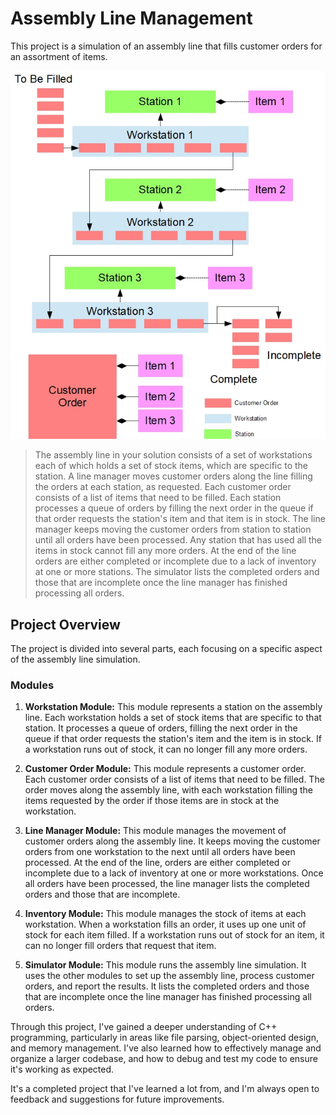 # Assembly Line Management

This project is a simulation of an assembly line that fills customer orders for an assortment of items.

![Assembly Line](Assemblyline.jpg)

> The assembly line in your solution consists of a set of workstations each of which holds a set of stock items, which are specific to the station. A line manager moves customer orders along the line filling the orders at each station, as requested. Each customer order consists of a list of items that need to be filled. Each station processes a queue of orders by filling the next order in the queue if that order requests the station's item and that item is in stock. The line manager keeps moving the customer orders from station to station until all orders have been processed. Any station that has used all the items in stock cannot fill any more orders. At the end of the line orders are either completed or incomplete due to a lack of inventory at one or more stations. The simulator lists the completed orders and those that are incomplete once the line manager has finished processing all orders.

## Project Overview

The project is divided into several parts, each focusing on a specific aspect of the assembly line simulation.

### Modules

1. **Workstation Module:** This module represents a station on the assembly line. Each workstation holds a set of stock items that are specific to that station. It processes a queue of orders, filling the next order in the queue if that order requests the station's item and the item is in stock. If a workstation runs out of stock, it can no longer fill any more orders.

2. **Customer Order Module:** This module represents a customer order. Each customer order consists of a list of items that need to be filled. The order moves along the assembly line, with each workstation filling the items requested by the order if those items are in stock at the workstation.

3. **Line Manager Module:** This module manages the movement of customer orders along the assembly line. It keeps moving the customer orders from one workstation to the next until all orders have been processed. At the end of the line, orders are either completed or incomplete due to a lack of inventory at one or more workstations. Once all orders have been processed, the line manager lists the completed orders and those that are incomplete.

4. **Inventory Module:** This module manages the stock of items at each workstation. When a workstation fills an order, it uses up one unit of stock for each item filled. If a workstation runs out of stock for an item, it can no longer fill orders that request that item.

5. **Simulator Module:** This module runs the assembly line simulation. It uses the other modules to set up the assembly line, process customer orders, and report the results. It lists the completed orders and those that are incomplete once the line manager has finished processing all orders.

Through this project, I've gained a deeper understanding of C++ programming, particularly in areas like file parsing, object-oriented design, and memory management. I've also learned how to effectively manage and organize a larger codebase, and how to debug and test my code to ensure it's working as expected.

It's a completed project that I've learned a lot from, and I'm always open to feedback and suggestions for future improvements.
